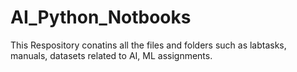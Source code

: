 # AI_Python_Notbooks
This Respository conatins all the files and folders such as labtasks, manuals, datasets related to AI, ML assignments.
